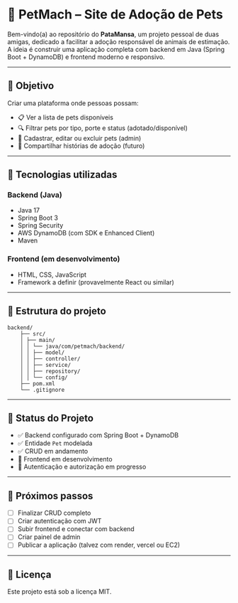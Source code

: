 # 🐾 PetMach – Site de Adoção de Pets

Bem-vindo(a) ao repositório do **PataMansa**, um projeto pessoal de duas amigas, dedicado a facilitar a adoção responsável de animais de estimação. A ideia é construir uma aplicação completa com backend em Java (Spring Boot + DynamoDB) e frontend moderno e responsivo.

---

## 🎯 Objetivo

Criar uma plataforma onde pessoas possam:

- 📋 Ver a lista de pets disponíveis
- 🔍 Filtrar pets por tipo, porte e status (adotado/disponível)
- 📝 Cadastrar, editar ou excluir pets (admin)
- 🐶 Compartilhar histórias de adoção (futuro)

---

## 🧠 Tecnologias utilizadas

### Backend (Java)
- Java 17
- Spring Boot 3
- Spring Security
- AWS DynamoDB (com SDK e Enhanced Client)
- Maven

### Frontend (em desenvolvimento)
- HTML, CSS, JavaScript
- Framework a definir (provavelmente React ou similar)

---

## 📁 Estrutura do projeto
    backend/
        ├── src/
        │ ├── main/
        │ │ └── java/com/petmach/backend/
        │ │ ├── model/
        │ │ ├── controller/
        │ │ ├── service/
        │ │ ├── repository/
        │ │ └── config/
        ├── pom.xml
        └── .gitignore


---

## 🚧 Status do Projeto

- ✅ Backend configurado com Spring Boot + DynamoDB
- ✅ Entidade `Pet` modelada
- ✅ CRUD em andamento
- 🚧 Frontend em desenvolvimento
- 📝 Autenticação e autorização em progresso

---

## 📌 Próximos passos

- [ ] Finalizar CRUD completo
- [ ] Criar autenticação com JWT
- [ ] Subir frontend e conectar com backend
- [ ] Criar painel de admin
- [ ] Publicar a aplicação (talvez com render, vercel ou EC2)

---

## 📄 Licença

Este projeto está sob a licença MIT.
